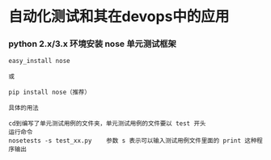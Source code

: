 自动化测试和其在devops中的应用
===============================================



### python 2.x/3.x 环境安装 nose 单元测试框架
```
easy_install nose

或

pip install nose（推荐）

具体的用法

cd到编写了单元测试用例的文件夹，单元测试用例的文件要以 test 开头
运行命令
nosetests -s test_xx.py    参数 s 表示可以输入测试用例文件里面的 print 这种程序输出

```
















